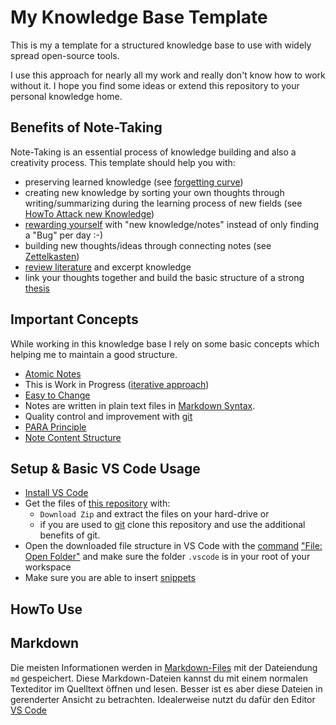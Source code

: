 My Knowledge Base Template
======================================================================

This is my a template for a structured knowledge base to use with widely spread open-source tools.  

I use this approach for nearly all my work and really don't know how to work without it. 
I hope you find some ideas or extend this repository to your personal knowledge home. 



Benefits of Note-Taking
------------------------------------------------------------

Note-Taking is an essential process of knowledge building and also a creativity process.
This template should help you with:

* preserving learned knowledge (see [forgetting curve](/knowledge/forgetting-curve.md))
* creating new knowledge by sorting your own thoughts through writing/summarizing during the learning process of new fields (see [HowTo Attack new Knowledge](/knowledge/processes/howto-attack-new-topics.md))
* [rewarding yourself](/knowledge/processes/rewarding-yourself.md) with "new knowledge/notes" instead of only finding a "Bug" per day :-)  
* building new thoughts/ideas through connecting notes (see [Zettelkasten](/knowledge/zettelkasten/README.md))  
* [review literature](/knowledge/processes/literature-review.md) and excerpt knowledge  
* link your thoughts together and build the basic structure of a strong [thesis](/knowledge/processes/write-a-thesis.md)  



Important Concepts
------------------------------------------------------------

While working in this knowledge base I rely on some basic concepts which helping me to maintain a good structure. 

* [Atomic Notes](knowledge/note-taking/atomic-notes.md)  
* This is Work in Progress ([iterative approach](/knowledge/note-taking/iterative-process.md))  
* [Easy to Change](/coding/concepts/easy-to-change.md)  
* Notes are written in plain text files in [Markdown Syntax](coding/languages/markdown/README.md).  
* Quality control and improvement with [git](coding/git/note-quality.md)  
* [PARA Principle](knowledge/para-principle.md)  
* [Note Content Structure](knowledge/note-taking/content-structure.md)  



Setup & Basic VS Code Usage
------------------------------------------------------------
* [Install VS Code](coding/vs-code/install.md)  
* Get the files of [this repository](https://github.com/jan-lehmkuhl/knowledge-database-template) with: 
    * `Download Zip` and extract the files on your hard-drive or 
    * if you are used to [git](coding/git/README.md) clone this repository and use the additional benefits of git. 
* Open the downloaded file structure in VS Code with the [command](coding/vs-code/command-palette.md) ["File: Open Folder"](coding/vs-code/open-folder-as-workspace.md) and make sure the folder `.vscode` is in your root of your workspace  
* Make sure you are able to insert [snippets](coding/vs-code/snippets.md)  



HowTo Use
------------------------------------------------------------

## Markdown

Die meisten Informationen werden in [Markdown-Files](coding/languages/markdown/README.md) mit der Dateiendung `md` gespeichert. 
Diese Markdown-Dateien kannst du mit einem normalen Texteditor im Quelltext öffnen und lesen. 
Besser ist es aber diese Dateien in gerenderter Ansicht zu betrachten. 
Idealerweise nutzt du dafür den Editor [VS Code](coding/vs-code/README.md)  
